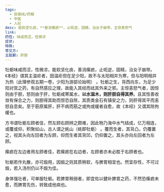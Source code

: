 ```yaml
---
tags:
  - 张锡纯/药解
  - 中医
  - 人纪
desc: 能软坚化痰，**善消瘰疬**，止呃逆，固精，治女子崩带，主惊恚怒气
link: 
药性: 味咸而涩，性微凉
症状: 
特殊: 
常见方: 
主脏腑: 肝胆
---
```


牡蛎味咸而涩，性微凉，能软坚化痰，善消瘰疬，止呃逆，固精，治女子崩带。《本经》谓其主温疟者，因温疟但在足少阳，故不与太阳相并为寒，但与阳明相并为热（此理参观五期一卷，少阳为游部论始明） 。牡蛎之生，背西向东，为足少阳对宫之药，有自然感应之理，故能入其经而祛其外来之邪。主惊恚怒气者，因惊则由于胆，怒则由于肝，牡蛎咸寒属水，**以水滋木，则肝胆自得其养**。且其性善收敛有保合之力，则胆得其助而惊恐自除，其质类金石有镇安之力，则肝得其平而恚怒自息矣。至于筋原属肝，肝不病而筋之或拘或缓者自愈，故《本经》又谓其除拘缓也。



方书谓牡蛎左顾者佳，然左顾右顾辨之颇难，因此物乃海中水气结成，亿万相连，或覆或仰，积聚如山，古人谓之蚝山（蚝即牡蛎） 。覆而生者，其背凸，仍覆置之，视其头向左回者为左顾，仰而生者其背凹，仍仰置之，其头亦向左回者为左顾。

瘰疬在左边者用左顾者佳，若瘰疬在右边者，左顾者亦未必胜于右顾者也。


牡蛎若作丸散，亦可煅用，因煅之则其质稍软，与脾胃相宜也。然宜存性，不可过煅，若入汤剂仍以不煅为佳。

身体强壮者，可单服牡蛎。若脾胃稍弱者，即宜佐以健补脾胃之药，不然恐瘰疬未愈，而脾胃先伤，转致成他病也。